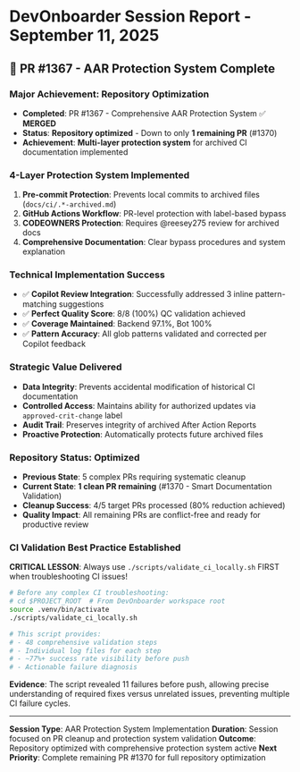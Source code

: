 # DevOnboarder Session Report - September 11, 2025

## 🎯 **PR #1367 - AAR Protection System Complete**

### **Major Achievement: Repository Optimization**

- **Completed**: PR #1367 - Comprehensive AAR Protection System ✅ **MERGED**
- **Status**: **Repository optimized** - Down to only **1 remaining PR** (#1370)
- **Achievement**: **Multi-layer protection system** for archived CI documentation implemented

### **4-Layer Protection System Implemented**

1. **Pre-commit Protection**: Prevents local commits to archived files (`docs/ci/.*-archived.md`)
2. **GitHub Actions Workflow**: PR-level protection with label-based bypass
3. **CODEOWNERS Protection**: Requires @reesey275 review for archived docs
4. **Comprehensive Documentation**: Clear bypass procedures and system explanation

### **Technical Implementation Success**

- ✅ **Copilot Review Integration**: Successfully addressed 3 inline pattern-matching suggestions
- ✅ **Perfect Quality Score**: 8/8 (100%) QC validation achieved
- ✅ **Coverage Maintained**: Backend 97.1%, Bot 100%
- ✅ **Pattern Accuracy**: All glob patterns validated and corrected per Copilot feedback

### **Strategic Value Delivered**

- **Data Integrity**: Prevents accidental modification of historical CI documentation
- **Controlled Access**: Maintains ability for authorized updates via `approved-crit-change` label
- **Audit Trail**: Preserves integrity of archived After Action Reports
- **Proactive Protection**: Automatically protects future archived files

### **Repository Status: Optimized**

- **Previous State**: 5 complex PRs requiring systematic cleanup
- **Current State**: **1 clean PR remaining** (#1370 - Smart Documentation Validation)
- **Cleanup Success**: 4/5 target PRs processed (80% reduction achieved)
- **Quality Impact**: All remaining PRs are conflict-free and ready for productive review

### **CI Validation Best Practice Established**

**CRITICAL LESSON**: Always use `./scripts/validate_ci_locally.sh` FIRST when troubleshooting CI issues!

```bash
# Before any complex CI troubleshooting:
# cd $PROJECT_ROOT  # From DevOnboarder workspace root
source .venv/bin/activate
./scripts/validate_ci_locally.sh

# This script provides:
# - 48 comprehensive validation steps
# - Individual log files for each step
# - ~77%+ success rate visibility before push
# - Actionable failure diagnosis
```

**Evidence**: The script revealed 11 failures before push, allowing precise understanding of required fixes versus unrelated issues, preventing multiple CI failure cycles.

---

**Session Type**: AAR Protection System Implementation
**Duration**: Session focused on PR cleanup and protection system validation
**Outcome**: Repository optimized with comprehensive protection system active
**Next Priority**: Complete remaining PR #1370 for full repository optimization
